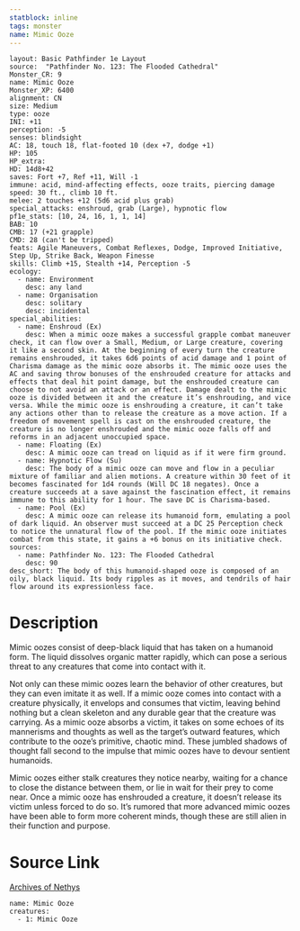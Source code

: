 ```yaml
---
statblock: inline
tags: monster
name: Mimic Ooze
---
```

```statblock
layout: Basic Pathfinder 1e Layout
source:  "Pathfinder No. 123: The Flooded Cathedral"
Monster_CR: 9
name: Mimic Ooze
Monster_XP: 6400
alignment: CN
size: Medium
type: ooze
INI: +11
perception: -5
senses: blindsight
AC: 18, touch 18, flat-footed 10 (dex +7, dodge +1)
HP: 105
HP_extra: 
HD: 14d8+42
saves: Fort +7, Ref +11, Will -1
immune: acid, mind-affecting effects, ooze traits, piercing damage
speed: 30 ft., climb 10 ft.
melee: 2 touches +12 (5d6 acid plus grab)
special_attacks: enshroud, grab (Large), hypnotic flow
pf1e_stats: [10, 24, 16, 1, 1, 14]
BAB: 10
CMB: 17 (+21 grapple)
CMD: 28 (can't be tripped)
feats: Agile Maneuvers, Combat Reflexes, Dodge, Improved Initiative, Step Up, Strike Back, Weapon Finesse
skills: Climb +15, Stealth +14, Perception -5
ecology:
  - name: Environment
    desc: any land
  - name: Organisation
    desc: solitary
    desc: incidental
special_abilities:
  - name: Enshroud (Ex)
    desc: When a mimic ooze makes a successful grapple combat maneuver check, it can flow over a Small, Medium, or Large creature, covering it like a second skin. At the beginning of every turn the creature remains enshrouded, it takes 6d6 points of acid damage and 1 point of Charisma damage as the mimic ooze absorbs it. The mimic ooze uses the AC and saving throw bonuses of the enshrouded creature for attacks and effects that deal hit point damage, but the enshrouded creature can choose to not avoid an attack or an effect. Damage dealt to the mimic ooze is divided between it and the creature it’s enshrouding, and vice versa. While the mimic ooze is enshrouding a creature, it can’t take any actions other than to release the creature as a move action. If a freedom of movement spell is cast on the enshrouded creature, the creature is no longer enshrouded and the mimic ooze falls off and reforms in an adjacent unoccupied space.
  - name: Floating (Ex)
    desc: A mimic ooze can tread on liquid as if it were firm ground.
  - name: Hypnotic Flow (Su)
    desc: The body of a mimic ooze can move and flow in a peculiar mixture of familiar and alien motions. A creature within 30 feet of it becomes fascinated for 1d4 rounds (Will DC 18 negates). Once a creature succeeds at a save against the fascination effect, it remains immune to this ability for 1 hour. The save DC is Charisma-based.
  - name: Pool (Ex)
    desc: A mimic ooze can release its humanoid form, emulating a pool of dark liquid. An observer must succeed at a DC 25 Perception check to notice the unnatural flow of the pool. If the mimic ooze initiates combat from this state, it gains a +6 bonus on its initiative check.
sources:
  - name: Pathfinder No. 123: The Flooded Cathedral
    desc: 90
desc_short: The body of this humanoid-shaped ooze is composed of an oily, black liquid. Its body ripples as it moves, and tendrils of hair flow around its expressionless face.
```
# Description
Mimic oozes consist of deep-black liquid that has taken on a humanoid form. The liquid dissolves organic matter rapidly, which can pose a serious threat to any creatures that come into contact with it.

 Not only can these mimic oozes learn the behavior of other creatures, but they can even imitate it as well. If a mimic ooze comes into contact with a creature physically, it envelops and consumes that victim, leaving behind nothing but a clean skeleton and any durable gear that the creature was carrying. As a mimic ooze absorbs a victim, it takes on some echoes of its mannerisms and thoughts as well as the target’s outward features, which contribute to the ooze’s primitive, chaotic mind. These jumbled shadows of thought fall second to the impulse that mimic oozes have to devour sentient humanoids.

 Mimic oozes either stalk creatures they notice nearby, waiting for a chance to close the distance between them, or lie in wait for their prey to come near. Once a mimic ooze has enshrouded a creature, it doesn’t release its victim unless forced to do so. It’s rumored that more advanced mimic oozes have been able to form more coherent minds, though these are still alien in their function and purpose.
# Source Link
[Archives of Nethys](https://aonprd.com/MonsterDisplay.aspx?ItemName=Mimic%20Ooze)
```encounter-table
name: Mimic Ooze
creatures:
  - 1: Mimic Ooze
```

